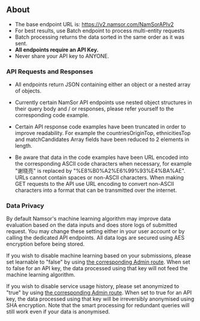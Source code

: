 ## About

-   The base endpoint URL is: https://v2.namsor.com/NamSorAPIv2
-   For best results, use Batch endpoint to process multi-entity requests
-   Batch processing returns the data sorted in the same order as it was sent.
-   **All endpoints require an API Key.**
-   Never share your API key to ANYONE.

### API Requests and Responses

-   All endpoints return JSON containing either an object or a nested array of objects.

-   Currently certain NamSor API endpoints use nested object structures in their query body and / or responses, please refer yourself to the corresponding code example.

-   Certain API response code examples have been truncated in order to improve readability. For example the countriesOriginTop, ethnicitiesTop and matchCandidates Array fields have been reduced to 2 elements in length.

-   Be aware that data in the code examples have been URL encoded into the corresponding ASCII code characters when necessary, for example "谢晓亮" is replaced by "%E8%B0%A2%E6%99%93%E4%BA%AE". URLs cannot contain spaces or non-ASCII characters. When making GET requests to the API use URL encoding to convert non-ASCII characters into a format that can be transmitted over the internet.

### Data Privacy

By default Namsor's machine learning algorithm may improve data evaluation based on the data inputs and does store logs of submitted request. You may change these setting either in your user account or by calling the dedicated API endpoints. All data logs are secured using AES encryption before being stored.

If you wish to disable machine learning based on your submissions, please set learnable to "false" by using <a href="#learnable">the corresponding Admin route</a>. When set to false for an API key, the data processed using that key will not feed the machine learning algorithm.

If you wish to disable service usage history, please set anonymized to "true" by using <a href="#anonymized">the corresponding Admin route</a>. When set to true for an API key, the data processed using that key will be irreversibly anonymised using SHA encryption. Note that the smart processing for redundant queries will still work even if your data is anonymised.
